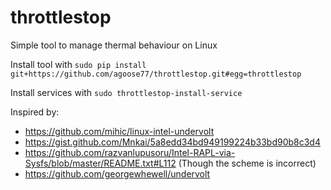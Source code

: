 # throttlestop
Simple tool to manage thermal behaviour on Linux

Install tool with 
`sudo pip install git+https://github.com/agoose77/throttlestop.git#egg=throttlestop`

Install services with
`sudo throttlestop-install-service`


Inspired by:
* https://github.com/mihic/linux-intel-undervolt
* https://gist.github.com/Mnkai/5a8edd34bd949199224b33bd90b8c3d4
* https://github.com/razvanlupusoru/Intel-RAPL-via-Sysfs/blob/master/README.txt#L112 (Though the scheme is incorrect)
* https://github.com/georgewhewell/undervolt
